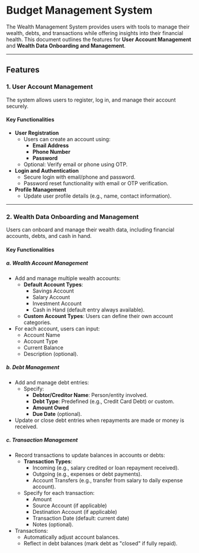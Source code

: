# Budget Management System

The Wealth Management System provides users with tools to manage their wealth, debts, and transactions while offering insights into their financial health. This document outlines the features for **User Account Management** and **Wealth Data Onboarding and Management**.

---

## **Features**

### 1. User Account Management

The system allows users to register, log in, and manage their account securely.

#### **Key Functionalities**
- **User Registration**
  - Users can create an account using:
    - **Email Address**
    - **Phone Number**
    - **Password**
  - Optional: Verify email or phone using OTP.
- **Login and Authentication**
  - Secure login with email/phone and password.
  - Password reset functionality with email or OTP verification.
- **Profile Management**
  - Update user profile details (e.g., name, contact information).

---

### 2. Wealth Data Onboarding and Management

Users can onboard and manage their wealth data, including financial accounts, debts, and cash in hand.

#### **Key Functionalities**

##### a. Wealth Account Management
- Add and manage multiple wealth accounts:
  - **Default Account Types**:
    - Savings Account
    - Salary Account
    - Investment Account
    - Cash in Hand (default entry always available).
  - **Custom Account Types**: Users can define their own account categories.
- For each account, users can input:
  - Account Name
  - Account Type
  - Current Balance
  - Description (optional).

##### b. Debt Management
- Add and manage debt entries:
  - Specify:
    - **Debtor/Creditor Name**: Person/entity involved.
    - **Debt Type**: Predefined (e.g., Credit Card Debt) or custom.
    - **Amount Owed**
    - **Due Date** (optional).
- Update or close debt entries when repayments are made or money is received.

##### c. Transaction Management
- Record transactions to update balances in accounts or debts:
  - **Transaction Types**:
    - Incoming (e.g., salary credited or loan repayment received).
    - Outgoing (e.g., expenses or debt payments).
    - Account Transfers (e.g., transfer from salary to daily expense account).
  - Specify for each transaction:
    - Amount
    - Source Account (if applicable)
    - Destination Account (if applicable)
    - Transaction Date (default: current date)
    - Notes (optional).
- Transactions:
  - Automatically adjust account balances.
  - Reflect in debt balances (mark debt as "closed" if fully repaid). 
